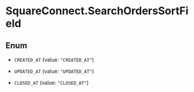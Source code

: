 # SquareConnect.SearchOrdersSortField

## Enum


* `CREATED_AT` (value: `"CREATED_AT"`)

* `UPDATED_AT` (value: `"UPDATED_AT"`)

* `CLOSED_AT` (value: `"CLOSED_AT"`)


